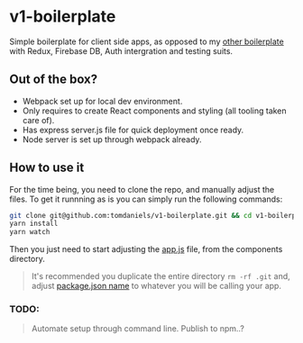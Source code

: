 # v1-boilerplate

Simple boilerplate for client side apps, as opposed to my [other boilerplate](https://github.com/tomdaniels/boiler-plate) with Redux, Firebase DB, Auth intergration and testing suits. 

## Out of the box? 

- Webpack set up for local dev environment.
- Only requires to create React components and styling (all tooling taken care of).
- Has express server.js file for quick deployment once ready.
- Node server is set up through webpack already. 

## How to use it

For the time being, you need to clone the repo, and manually adjust the files. To get it runnning as is you can simply run the following commands: 
```bash
git clone git@github.com:tomdaniels/v1-boilerplate.git && cd v1-boilerplate
yarn install
yarn watch
```

Then you just need to start adjusting the [app.js](https://github.com/tomdaniels/v1-boilerplate/blob/master/package.json#L2) file, from the components directory.

> It's recommended you duplicate the entire directory `rm -rf .git` and,
  adjust [package.json name]() to whatever you will be calling your app. 

### TODO: 

> Automate setup through command line. 
> Publish to npm..? 
